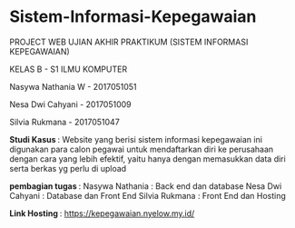 # Sistem-Informasi-Kepegawaian

PROJECT WEB UJIAN AKHIR PRAKTIKUM
 (SISTEM INFORMASI KEPEGAWAIAN)
 
 KELAS B - S1 ILMU KOMPUTER

Nasywa Nathania W - 2017051051

Nesa Dwi Cahyani  - 2017051009

Silvia Rukmana    - 2017051047

<b> Studi Kasus </b> : Website yang berisi sistem informasi kepegawaian ini digunakan para calon pegawai untuk mendaftarkan diri ke perusahaan dengan cara yang lebih efektif, yaitu hanya dengan memasukkan data diri serta berkas yg perlu di upload

<b>pembagian tugas </b> : 
Nasywa Nathania : Back end dan database
Nesa Dwi Cahyani : Database dan Front End 
Silvia Rukmana : Front End dan Hosting

<b> Link Hosting </b> : https://kepegawaian.nyelow.my.id/


